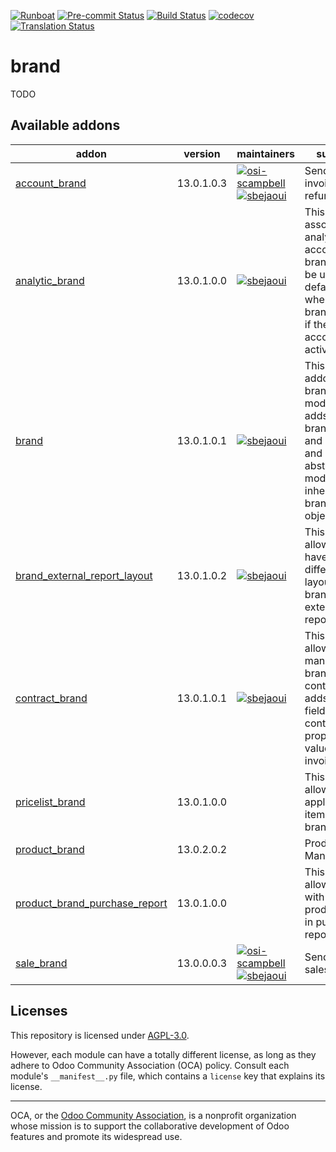 
[![Runboat](https://img.shields.io/badge/runboat-Try%20me-875A7B.png)](https://runboat.odoo-community.org/builds?repo=OCA/brand&target_branch=13.0)
[![Pre-commit Status](https://github.com/OCA/brand/actions/workflows/pre-commit.yml/badge.svg?branch=13.0)](https://github.com/OCA/brand/actions/workflows/pre-commit.yml?query=branch%3A13.0)
[![Build Status](https://github.com/OCA/brand/actions/workflows/test.yml/badge.svg?branch=13.0)](https://github.com/OCA/brand/actions/workflows/test.yml?query=branch%3A13.0)
[![codecov](https://codecov.io/gh/OCA/brand/branch/13.0/graph/badge.svg)](https://codecov.io/gh/OCA/brand)
[![Translation Status](https://translation.odoo-community.org/widgets/brand-13-0/-/svg-badge.svg)](https://translation.odoo-community.org/engage/brand-13-0/?utm_source=widget)

<!-- /!\ do not modify above this line -->

# brand

TODO

<!-- /!\ do not modify below this line -->

<!-- prettier-ignore-start -->

[//]: # (addons)

Available addons
----------------
addon | version | maintainers | summary
--- | --- | --- | ---
[account_brand](account_brand/) | 13.0.1.0.3 | [![osi-scampbell](https://github.com/osi-scampbell.png?size=30px)](https://github.com/osi-scampbell) [![sbejaoui](https://github.com/sbejaoui.png?size=30px)](https://github.com/sbejaoui) | Send branded invoices and refunds
[analytic_brand](analytic_brand/) | 13.0.1.0.0 | [![sbejaoui](https://github.com/sbejaoui.png?size=30px)](https://github.com/sbejaoui) | This addon associate an analytic account to a brand that will be used as a default value where the brand is used if the analytic accounting is activated
[brand](brand/) | 13.0.1.0.1 | [![sbejaoui](https://github.com/sbejaoui.png?size=30px)](https://github.com/sbejaoui) | This is a base addon for brand modules. It adds the brand object and its menu and define an abstract model to be inherited from branded objects
[brand_external_report_layout](brand_external_report_layout/) | 13.0.1.0.2 | [![sbejaoui](https://github.com/sbejaoui.png?size=30px)](https://github.com/sbejaoui) | This module allows you to have a different layout by brand for your external reports.
[contract_brand](contract_brand/) | 13.0.1.0.1 | [![sbejaoui](https://github.com/sbejaoui.png?size=30px)](https://github.com/sbejaoui) | This module allows you to manage branded contracts. It adds a brand field on the contract and propagate the value on the invoices.
[pricelist_brand](pricelist_brand/) | 13.0.1.0.0 |  | This module allows to apply pricelist items on brand
[product_brand](product_brand/) | 13.0.2.0.2 |  | Product Brand Manager
[product_brand_purchase_report](product_brand_purchase_report/) | 13.0.1.0.0 |  | This module allows to work with product_brand in purchase reports.
[sale_brand](sale_brand/) | 13.0.0.0.3 | [![osi-scampbell](https://github.com/osi-scampbell.png?size=30px)](https://github.com/osi-scampbell) [![sbejaoui](https://github.com/sbejaoui.png?size=30px)](https://github.com/sbejaoui) | Send branded sales orders

[//]: # (end addons)

<!-- prettier-ignore-end -->

## Licenses

This repository is licensed under [AGPL-3.0](LICENSE).

However, each module can have a totally different license, as long as they adhere to Odoo Community Association (OCA)
policy. Consult each module's `__manifest__.py` file, which contains a `license` key
that explains its license.

----
OCA, or the [Odoo Community Association](http://odoo-community.org/), is a nonprofit
organization whose mission is to support the collaborative development of Odoo features
and promote its widespread use.
